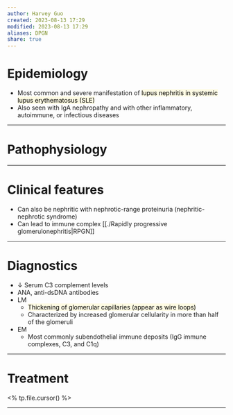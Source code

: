```yaml
---
author: Harvey Guo
created: 2023-08-13 17:29
modified: 2023-08-13 17:29
aliases: DPGN
share: true
---
```

# Epidemiology
- Most common and severe manifestation of <mark style="background: #FFF3A34A;">lupus nephritis in systemic lupus erythematosus (SLE)</mark>
- Also seen with IgA nephropathy and with other inflammatory, autoimmune, or infectious diseases

---
# Pathophysiology


---
# Clinical features
- Can also be nephritic with nephrotic-range proteinuria (nephritic-nephrotic syndrome)
- Can lead to immune complex [[./Rapidly progressive glomerulonephritis|RPGN]]

---
# Diagnostics
- ↓ Serum C3 complement levels
- ANA, anti-dsDNA antibodies
- LM
	- <mark style="background: #FFF3A34A;">Thickening of glomerular capillaries (appear as wire loops) </mark>
	- Characterized by increased glomerular cellularity in more than half of the glomeruli
- EM
	- Most commonly subendothelial immune deposits (IgG immune complexes, C3, and C1q)

---
# Treatment
<% tp.file.cursor() %>

---

